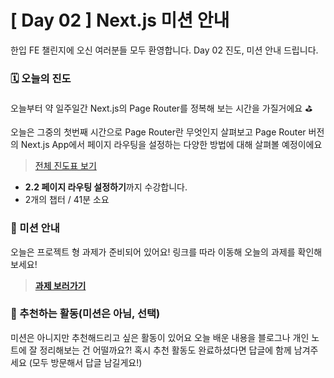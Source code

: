 # [ Day 02 ] Next.js 미션 안내

한입 FE 챌린지에 오신 여러분들 모두 환영합니다.
Day 02 진도, 미션 안내 드립니다.

### 🗓️ 오늘의 진도

오늘부터 약 일주일간 Next.js의 Page Router를 정복해 보는 시간을 가질거에요 ⛳️

오늘은 그중의 첫번째 시간으로 Page Router란 무엇인지 살펴보고 Page Router 버전의 Next.js App에서 페이지 라우팅을 설정하는 다양한 방법에 대해 살펴볼 예정이에요

> [전체 진도표 보기](https://winterlood.notion.site/Next-js-2d88c12bf13041dab85068953a5a78a0?pvs=4)

- **2.2 페이지 라우팅 설정하기**까지 수강합니다.
- 2개의 챕터 / 41분 소요

### 🎯 미션 안내

오늘은 프로젝트 형 과제가 준비되어 있어요!
링크를 따라 이동해 오늘의 과제를 확인해보세요!

> **[과제 보러가기](https://github.com/winterlood/onebite-next-challenge/blob/main/missions/day02/mission)**

### 🙌 추천하는 활동(미션은 아님, 선택)

미션은 아니지만 추천해드리고 싶은 활동이 있어요
오늘 배운 내용을 블로그나 개인 노트에 잘 정리해보는 건 어떨까요?!
혹시 추천 활동도 완료하셨다면 답글에 함께 남겨주세요
(모두 방문해서 답글 남길게요!)

